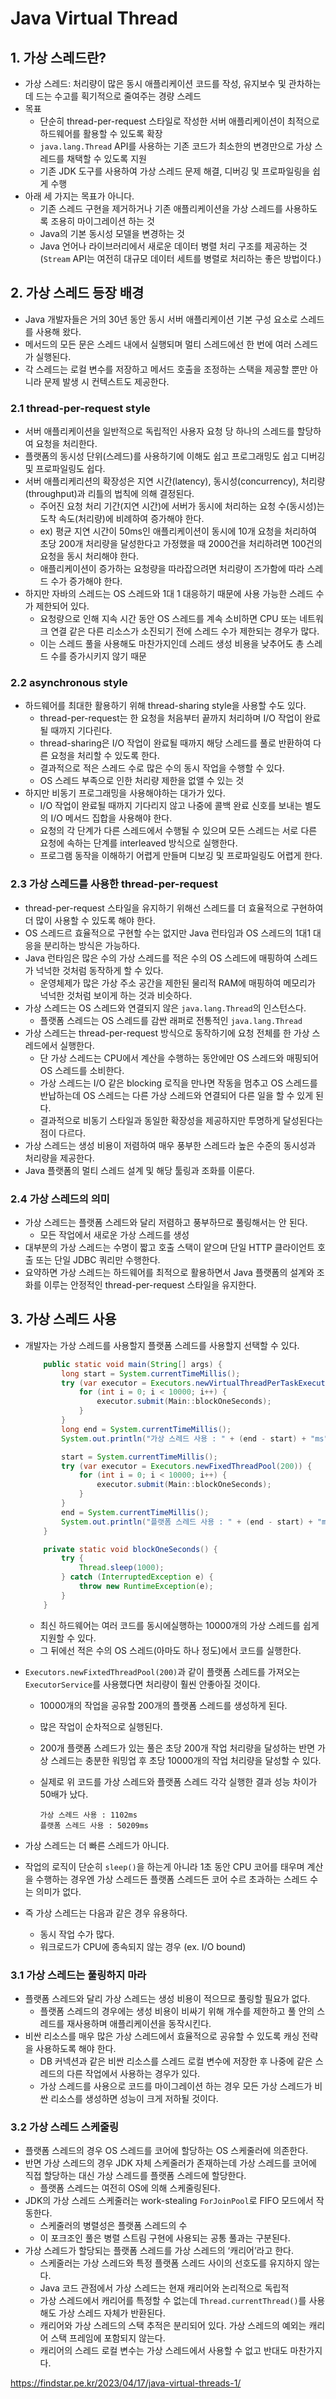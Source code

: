 # Java Virtual Thread

## 1. 가상 스레드란?

- 가상 스레드: 처리량이 많은 동시 애플리케이션 코드를 작성, 유지보수 및 관차하는 데 드는 수고를 획기적으로 줄여주는 경량 스레드
- 목표
    - 단순히 thread-per-request 스타일로 작성한 서버 애플리케이션이 최적으로 하드웨어를 활용할 수 있도록 확장
    - `java.lang.Thread` API를 사용하는 기존 코드가 최소한의 변경만으로 가상 스레드를 채택할 수 있도록 지원
    - 기존 JDK 도구를 사용하여 가상 스레드 문제 해결, 디버깅 및 프로파일링을 쉽게 수행
- 아래 세 가지는 목표가 아니다.
    - 기존 스레드 구현을 제거하거나 기존 애플리케이션을 가상 스레드를 사용하도록 조용히 마이그레이션 하는 것
    - Java의 기본 동시성 모델을 변경하는 것
    - Java 언어나 라이브러리에서 새로운 데이터 병렬 처리 구조를 제공하는 것 (`Stream` API는 여전히 대규모 데이터 세트를 병렬로 처리하는 좋은 방법이다.)

## 2. 가상 스레드 등장 배경

- Java 개발자들은 거의 30년 동안 동시 서버 애플리케이션 기본 구성 요소로 스레드를 사용해 왔다.
- 메서드의 모든 문은 스레드 내에서 실행되며 멀티 스레드에선 한 번에 여러 스레드가 실행된다.
- 각 스레드는 로컬 변수를 저장하고 메서드 호출을 조정하는 스택을 제공할 뿐만 아니라 문제 발생 시 컨텍스트도 제공한다.

### 2.1 thread-per-request style

- 서버 애플리케이션을 일반적으로 독립적인 사용자 요청 당 하나의 스레드를 할당하여 요청을 처리한다.
- 플랫폼의 동시성 단위(스레드)를 사용하기에 이해도 쉽고 프로그래밍도 쉽고 디버깅 및 프로파일링도 쉽다.
- 서버 애플리케리션의 확장성은 지연 시간(latency), 동시성(concurrency), 처리량(throughput)과 리틀의 법칙에 의해 결정된다.
    - 주어진 요청 처리 기간(지연 시간)에 서버가 동시에 처리하는 요청 수(동시성)는 도착 속도(처리량)에 비례하여 증가해야 한다.
    - ex) 평균 지연 시간이 50ms인 애플리케이션이 동시에 10개 요청을 처리하여 초당 200개 처리량을 달성한다고 가정했을 때 2000건을 처리하려면 100건의 요청을 동시 처리해야 한다.
    - 애플리케이션이 증가하는 요청량을 따라잡으려면 처리량이 즈가함에 따라 스레드 수가 증가해야 한다.
- 하지만 자바의 스레드는 OS 스레드와 1대 1 대응하기 때문에 사용 가능한 스레드 수가 제한되어 있다.
    - 요청량으로 인해 지속 시간 동안 OS 스레드를 계속 소비하면 CPU 또는 네트워크 연결 같은 다른 리소스가 소진되기 전에 스레드 수가 제한되는 경우가 많다.
    - 이는 스레드 풀을 사용해도 마찬가지인데 스레드 생성 비용을 낮추어도 총 스레드 수를 증가시키지 않기 때문

### 2.2 asynchronous style

- 하드웨어를 최대한 활용하기 위해 thread-sharing style을 사용할 수도 있다.
    - thread-per-request는 한 요청을 처음부터 끝까지 처리하며 I/O 작업이 완료될 때까지 기다린다.
    - thread-sharing은 I/O 작업이 완료될 때까지 해당 스레드를 풀로 반환하여 다른 요청을 처리할 수 있도록 한다.
    - 결과적으로 적은 스레드 수로 많은 수의 동시 작업을 수행할 수 있다.
    - OS 스레드 부족으로 인한 처리량 제한을 없앨 수 있는 것
- 하지만 비동기 프로그래밍을 사용해야하는 대가가 있다.
    - I/O 작업이 완료될 때까지 기다리지 않고 나중에 콜백 완료 신호를 보내는 별도의 I/O 메서드 집합을 사용해야 한다.
    - 요청의 각 단계가 다른 스레드에서 수행될 수 있으며 모든 스레드는 서로 다른 요청에 속하는 단계를 interleaved 방식으로 실행한다.
    - 프로그램 동작을 이해하기 어렵게 만들며 디보깅 및 프로파일링도 어렵게 한다.

### 2.3 가상 스레드를 사용한 thread-per-request

- thread-per-request 스타일을 유지하기 위해선 스레드를 더 효율적으로 구현하여 더 많이 사용할 수 있도록 해야 한다.
- OS 스레드르 효율적으로 구현할 수는 없지만 Java 런타임과 OS 스레드의 1대1 대응을 분리하는 방식은 가능하다.
- Java 런타임은 많은 수의 가상 스레드를 적은 수의 OS 스레드에 매핑하여 스레드가 넉넉한 것처럼 동작하게 할 수 있다.
    - 운영체제가 많은 가상 주소 공간을 제한된 물리적 RAM에 매핑하여 메모리가 넉넉한 것처럼 보이게 하는 것과 비슷하다.
- 가상 스레드는 OS 스레드와 연결되지 않은 `java.lang.Thread`의 인스턴스다.
    - 플랫폼 스레드는 OS 스레드를 감싼 래퍼로 전통적인 `java.lang.Thread`
- 가상 스레드는 thread-per-request 방식으로 동작하기에 요청 전체를 한 가상 스레드에서 실행한다.
    - 단 가상 스레드는 CPU에서 계산을 수행하는 동안에만 OS 스레드와 매핑되어 OS 스레드를 소비한다.
    - 가상 스레드는 I/O 같은 blocking 로직을 만나면 작동을 멈추고 OS 스레드를 반납하는데 OS 스레드는 다른 가상 스레드와 연결되어 다른 일을 할 수 있게 된다.
    - 결과적으로 비동기 스타일과 동일한 확장성을 제공하지만 투명하게 달성된다는 점이 다르다.
- 가상 스레드는 생성 비용이 저렴하여 매우 풍부한 스레드라 높은 수준의 동시성과 처리량을 제공한다.
- Java 플랫폼의 멀티 스레드 설계 및 해당 툴링과 조화를 이룬다.

### 2.4 가상 스레드의 의미

- 가상 스레드는 플랫폼 스레드와 달리 저렴하고 풍부하므로 풀링해서는 안 된다.
    - 모든 작업에서 새로운 가상 스레드를 생성
- 대부분의 가상 스레드는 수명이 짧고 호출 스택이 얕으며 단일 HTTP 클라이언트 호출 또는 단일 JDBC 쿼리만 수행한다.
- 요약하면 가상 스레드는 하드웨어를 최적으로 활용하면서 Java 플랫폼의 설계와 조화를 이루는 안정적인 thread-per-request 스타일을 유지한다.

## 3. 가상 스레드 사용

- 개발자는 가상 스레드를 사용할지 플랫폼 스레드를 사용할지 선택할 수 있다.

    ```java
        public static void main(String[] args) {
            long start = System.currentTimeMillis();
            try (var executor = Executors.newVirtualThreadPerTaskExecutor()) {
                for (int i = 0; i < 10000; i++) {
                    executor.submit(Main::blockOneSeconds);
                }
            }
            long end = System.currentTimeMillis();
            System.out.println("가상 스레드 사용 : " + (end - start) + "ms");
    
            start = System.currentTimeMillis();
            try (var executor = Executors.newFixedThreadPool(200)) {
                for (int i = 0; i < 10000; i++) {
                    executor.submit(Main::blockOneSeconds);
                }
            }
            end = System.currentTimeMillis();
            System.out.println("플랫폼 스레드 사용 : " + (end - start) + "ms");
        }
    
        private static void blockOneSeconds() {
            try {
                Thread.sleep(1000);
            } catch (InterruptedException e) {
                throw new RuntimeException(e);
            }
        }
    ```

  - 최신 하드웨어는 여러 코드를 동시에실행하는 10000개의 가상 스레드를 쉽게 지원할 수 있다.
  - 그 뒤에선 적은 수의 OS 스레드(아마도 하나 정도)에서 코드를 실행한다.
- `Executors.newFixtedThreadPool(200)`과 같이 플랫폼 스레드를 가져오는 `ExecutorService`를 사용했다면 처리량이 훨씬 안좋아질 것이다.
  - 10000개의 작업을 공유할 200개의 플랫폼 스레드를 생성하게 된다.
  - 많은 작업이 순차적으로 실행된다.
  - 200개 플랫폼 스레드가 있는 풀은 초당 200개 작업 처리량을 달성하는 반면 가상 스레드는 충분한 워밍업 후 초당 10000개의 작업 처리량을 달성할 수 있다.
  - 실제로 위 코드를 가상 스레드와 플랫폼 스레드 각각 실행한 결과 성능 차이가 50배가 났다.

    ```
    가상 스레드 사용 : 1102ms
    플랫폼 스레드 사용 : 50209ms
    ```

- 가상 스레드는 더 빠른 스레드가 아니다.
- 작업의 로직이 단순히 `sleep()`을 하는게 아니라 1초 동안 CPU 코어를 태우며 계산을 수행하는 경우엔 가상 스레드든 플랫폼 스레드든 코어 수르 초과하는 스레드 수는 의미가 없다.
- 즉 가상 스레드는 다음과 같은 경우 유용하다.
  - 동시 작업 수가 많다.
  - 워크로드가 CPU에 종속되지 않는 경우 (ex. I/O bound)

### 3.1 가상 스레드는 풀링하지 마라

- 플랫폼 스레드와 달리 가상 스레드는 생성 비용이 적으므로 풀링할 필요가 없다.
  - 플랫폼 스레드의 경우에는 생성 비용이 비싸기 위해 개수를 제한하고 풀 안의 스레드를 재사용하며 애플리케이션을 동작시킨다.
- 비싼 리소스를 매우 많은 가상 스레드에서 효율적으로 공유할 수 있도록 캐싱 전략을 사용하도록 해야 한다.
  - DB 커넥션과 같은 비싼 리소스를 스레드 로컬 변수에 저장한 후 나중에 같은 스레드의 다른 작업에서 사용하는 경우가 있다.
  - 가상 스레드를 사용으로 코드를 마이그레이션 하는 경우 모든 가상 스레드가 비싼 리소스를 생성하면 성능이 크게 저하될 것이다.

### 3.2 가상 스레드 스케줄링

- 플랫폼 스레드의 경우 OS 스레드를 코어에 할당하는 OS 스케줄러에 의존한다.
- 반면 가상 스레드의 경우 JDK 자체 스케줄러가 존재하는데 가상 스레드를 코어에 직접 할당하는 대신 가상 스레드를 플랫폼 스레드에 할당한다.
  - 플랫폼 스레드는 여전히 OS에 의해 스케줄링된다.
- JDK의 가상 스레드 스케줄러는 work-stealing `ForJoinPool`로 FIFO 모드에서 작동한다.
  - 스케줄러의 병렬성은 플랫폼 스레드의 수
  - 이 포크조인 풀은 병렬 스트림 구현에 사용되는 공통 풀과는 구분된다.
- 가상 스레드가 할당되는 플랫폼 스레드를 가상 스레드의 ‘캐리어’라고 한다.
  - 스케줄러는 가상 스레드와 특정 플랫폼 스레드 사이의 선호도를 유지하지 않는다.
  - Java 코드 관점에서 가상 스레드는 현재 캐리어와 논리적으로 독립적
  - 가상 스레드에서 캐리어를 특정할 수 없는데 `Thread.currentThread()`를 사용해도 가상 스레드 자체가 반환된다.
  - 캐리어와 가상 스레드의 스택 추적은 분리되어 있다. 가상 스레드의 예외는 캐리어 스택 프레임에 포함되지 않는다.
  - 캐리어의 스레드 로컬 변수는 가상 스레드에서 사용할 수 없고 반대도 마찬가지다.

https://findstar.pe.kr/2023/04/17/java-virtual-threads-1/
